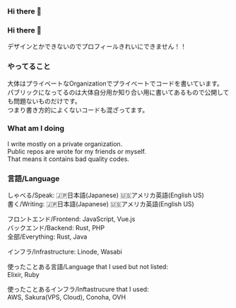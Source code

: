 ### Hi there 👋
### Hi there 👋

デザインとかできないのでプロフィールきれいにできません！！

### やってること
大体はプライベートなOrganizationでプライベートでコードを書いています。  
パブリックになってるのは大体自分用か知り合い用に書いてあるもので公開しても問題ないものだけです。  
つまり書き方的によくないコードも混ざってます。

### What am I doing

I write mostly on a private organization.  
Public repos are wrote for my friends or myself.  
That means it contains bad quality codes.


### 言語/Language

しゃべる/Speak: 🇯🇵日本語(Japanese) 🇺🇸アメリカ英語(English US)  
書く/Writing:  🇯🇵日本語(Japanese) 🇺🇸アメリカ英語(English US)

フロントエンド/Frontend: JavaScript, Vue.js  
バックエンド/Backend: Rust, PHP  
全部/Everything: Rust, Java

インフラ/Infrastructure: Linode, Wasabi

使ったことある言語/Language that I used but not listed:  
Elixir, Ruby

使ったことあるインフラ/Inftastrucure that I used:  
AWS, Sakura(VPS, Cloud), Conoha, OVH


<!--
**Megumiso/Megumiso** is a ✨ _special_ ✨ repository because its `README.md` (this file) appears on your GitHub profile.

Here are some ideas to get you started:

- 🔭 I’m currently working on ...
- 🌱 I’m currently learning ...
- 👯 I’m looking to collaborate on ...
- 🤔 I’m looking for help with ...
- 💬 Ask me about ...
- 📫 How to reach me: ...
- 😄 Pronouns: ...
- ⚡ Fun fact: ...
-->
